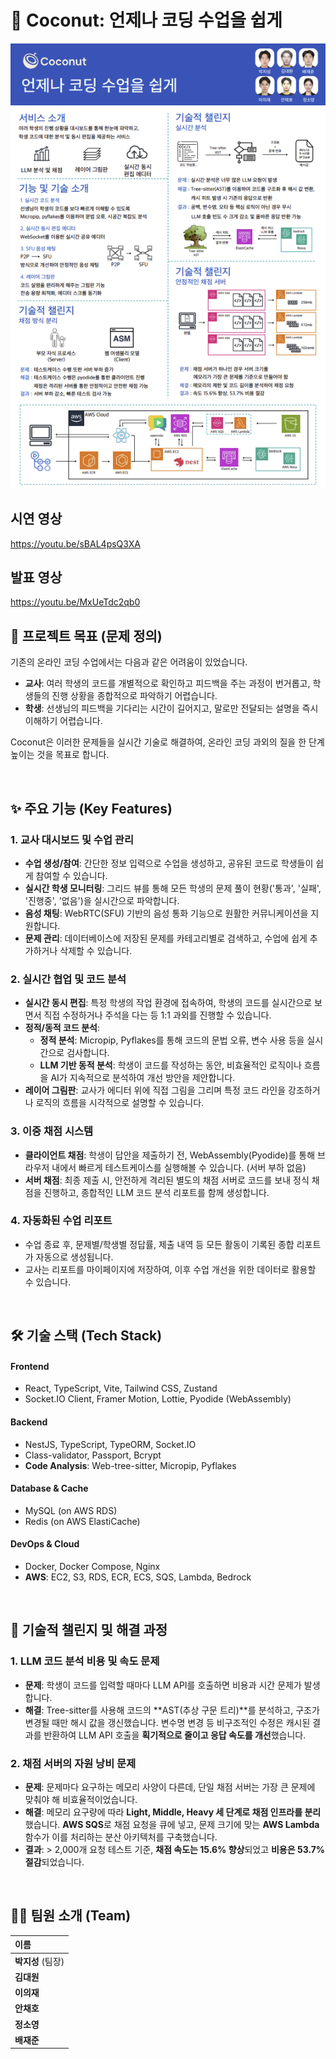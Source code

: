 # 🥥 Coconut: 언제나 코딩 수업을 쉽게

![코코넛 포스터](profile/coconut_poster.png)
<br/>

## 시연 영상

https://youtu.be/sBAL4psQ3XA

## 발표 영상

https://youtu.be/MxUeTdc2qb0

## 🎯 프로젝트 목표 (문제 정의)

기존의 온라인 코딩 수업에서는 다음과 같은 어려움이 있었습니다.

- **교사**: 여러 학생의 코드를 개별적으로 확인하고 피드백을 주는 과정이 번거롭고, 학생들의 진행 상황을 종합적으로 파악하기 어렵습니다.
- **학생**: 선생님의 피드백을 기다리는 시간이 길어지고, 말로만 전달되는 설명을 즉시 이해하기 어렵습니다.

Coconut은 이러한 문제들을 실시간 기술로 해결하여, 온라인 코딩 과외의 질을 한 단계 높이는 것을 목표로 합니다.

<br/>

## ✨ 주요 기능 (Key Features)

### 1. 교사 대시보드 및 수업 관리

- **수업 생성/참여**: 간단한 정보 입력으로 수업을 생성하고, 공유된 코드로 학생들이 쉽게 참여할 수 있습니다.
- **실시간 학생 모니터링**: 그리드 뷰를 통해 모든 학생의 문제 풀이 현황('통과', '실패', '진행중', '없음')을 실시간으로 파악합니다.
- **음성 채팅**: WebRTC(SFU) 기반의 음성 통화 기능으로 원활한 커뮤니케이션을 지원합니다.
- **문제 관리**: 데이터베이스에 저장된 문제를 카테고리별로 검색하고, 수업에 쉽게 추가하거나 삭제할 수 있습니다.

### 2. 실시간 협업 및 코드 분석

- **실시간 동시 편집**: 특정 학생의 작업 환경에 접속하여, 학생의 코드를 실시간으로 보면서 직접 수정하거나 주석을 다는 등 1:1 과외를 진행할 수 있습니다.
- **정적/동적 코드 분석**:
  - **정적 분석**: Micropip, Pyflakes를 통해 코드의 문법 오류, 변수 사용 등을 실시간으로 검사합니다.
  - **LLM 기반 동적 분석**: 학생이 코드를 작성하는 동안, 비효율적인 로직이나 흐름을 AI가 지속적으로 분석하여 개선 방안을 제안합니다.
- **레이어 그림판**: 교사가 에디터 위에 직접 그림을 그리며 특정 코드 라인을 강조하거나 로직의 흐름을 시각적으로 설명할 수 있습니다.

### 3. 이중 채점 시스템

- **클라이언트 채점**: 학생이 답안을 제출하기 전, WebAssembly(Pyodide)를 통해 브라우저 내에서 빠르게 테스트케이스를 실행해볼 수 있습니다. (서버 부하 없음)
- **서버 채점**: 최종 제출 시, 안전하게 격리된 별도의 채점 서버로 코드를 보내 정식 채점을 진행하고, 종합적인 LLM 코드 분석 리포트를 함께 생성합니다.

### 4. 자동화된 수업 리포트

- 수업 종료 후, 문제별/학생별 정답률, 제출 내역 등 모든 활동이 기록된 종합 리포트가 자동으로 생성됩니다.
- 교사는 리포트를 마이페이지에 저장하여, 이후 수업 개선을 위한 데이터로 활용할 수 있습니다.

<br/>

## 🛠️ 기술 스택 (Tech Stack)

#### **Frontend**

- React, TypeScript, Vite, Tailwind CSS, Zustand
- Socket.IO Client, Framer Motion, Lottie, Pyodide (WebAssembly)

#### **Backend**

- NestJS, TypeScript, TypeORM, Socket.IO
- Class-validator, Passport, Bcrypt
- **Code Analysis**: Web-tree-sitter, Micropip, Pyflakes

#### **Database & Cache**

- MySQL (on AWS RDS)
- Redis (on AWS ElastiCache)

#### **DevOps & Cloud**

- Docker, Docker Compose, Nginx
- **AWS**: EC2, S3, RDS, ECR, ECS, SQS, Lambda, Bedrock

<br/>

## 🚀 기술적 챌린지 및 해결 과정

### 1. LLM 코드 분석 비용 및 속도 문제

- **문제**: 학생이 코드를 입력할 때마다 LLM API를 호출하면 비용과 시간 문제가 발생합니다.
- **해결**: Tree-sitter를 사용해 코드의 **AST(추상 구문 트리)**를 분석하고, 구조가 변경될 때만 해시 값을 갱신했습니다. 변수명 변경 등 비구조적인 수정은 캐시된 결과를 반환하여 LLM API 호출을 **획기적으로 줄이고 응답 속도를 개선**했습니다.

### 2. 채점 서버의 자원 낭비 문제

- **문제**: 문제마다 요구하는 메모리 사양이 다른데, 단일 채점 서버는 가장 큰 문제에 맞춰야 해 비효율적이었습니다.
- **해결**: 메모리 요구량에 따라 **Light, Middle, Heavy 세 단계로 채점 인프라를 분리**했습니다. **AWS SQS**로 채점 요청을 큐에 넣고, 문제 크기에 맞는 **AWS Lambda** 함수가 이를 처리하는 분산 아키텍처를 구축했습니다.
- **결과**: > 2,000개 요청 테스트 기준, **채점 속도는 15.6% 향상**되었고 **비용은 53.7% 절감**되었습니다.

<br/>

## 🧑‍💻 팀원 소개 (Team)

| 이름              |
| :---------------- |
| **박지성** (팀장) |
| **김대원**        |
| **이의재**        |
| **안채호**        |
| **정소영**        |
| **배재준**        |